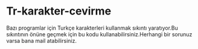 # Tr-karakter-cevirme
Bazı programlar için Turkçe karakterleri kullanmak sıkıntı yaratıyor.Bu sıkıntının önüne geçmek için bu kodu kullanabilirsiniz.Herhangi bir sorunuz varsa bana mail atabilirsiniz.
